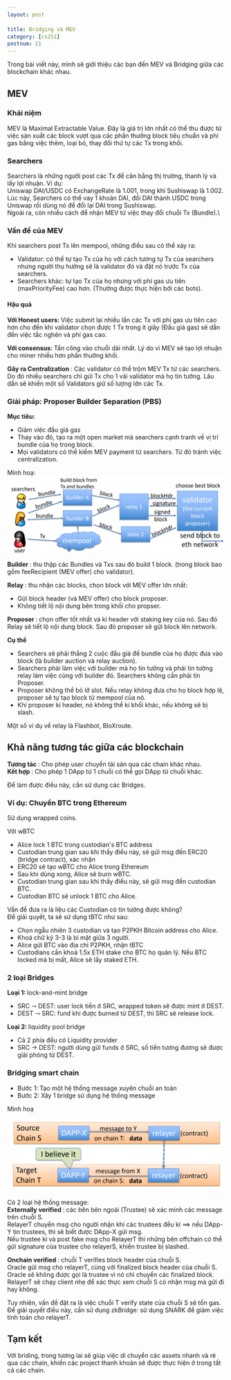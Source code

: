 ```yaml
---
layout: post

title: Bridging và MEV
category: [cs251]
postnum: 21
---
```


Trong bài viết này, mình sẽ giới thiệu các bạn đến MEV và Bridging giữa các blockchain khác nhau.

## MEV

### Khái niệm

MEV là Maximal Extractable Value. Đây là giá trị lớn nhất có thể thu được từ việc sản xuất các block vượt qua các phần thưởng block tiêu chuẩn và phí gas bằng việc thêm, loại bỏ, thay đổi thứ tự các Tx trong khối.

### Searchers

Searchers là những người post các Tx để cân bằng thị trường, thanh lý và lấy lợi nhuận. Ví dụ: <br>
Uniswap DAI/USDC có ExchangeRate là 1.001, trong khi Sushiswap là 1.002.  Lúc này, Searchers có thể vay 1 khoản DAI, đổi DAI thành USDC trong Uniswap rồi dùng nó để đổi lại DAI trong Sushiswap.  <br>
Ngoài ra, còn nhiều cách để nhận MEV từ việc thay đổi chuỗi Tx (Bundle).\

### Vấn đề của MEV

Khi searchers post Tx lên mempool, những điều sau có thể xảy ra:

- Validator: có thể tự tạo Tx của họ với cách tương tự Tx của searchers nhưng người thụ hưởng sẽ là validator đó và đặt nó trước Tx của searchers.
- Searchers khác: tự tạo Tx của họ nhưng với phí gas ưu tiên (maxPriorityFee) cao hơn. (Thường được thực hiện bởi các bots).

#### Hậu quả

<Strong> Với Honest users: </strong> Việc submit lại nhiều lần các Tx với phí gas ưu tiên cao hơn cho đến khi validator chọn được 1 Tx trong ít giây (Đấu giá gas) sẽ dẫn đến việc tắc nghẽn và phí gas cao.  

<Strong> Với consensus: </strong> Tấn công vào chuỗi dài nhất. Lý do vì MEV sẽ tạo lợi nhuận cho miner nhiều hơn phần thưởng khối.

<Strong> Gây ra Centralization </strong>: Các validator có thể trộm MEV Tx từ các searchers. Do đó nhiều searchers chỉ gửi Tx cho 1 vài validator mà họ tin tưởng. Lâu dần sẽ khiến một số Validators giữ số lượng lớn các Tx.

### Giải pháp: Proposer Builder Separation (PBS)

<strong> Mục tiêu: </strong>

- Giảm việc đấu giá gas
- Thay vào đó, tạo ra một open market mà searchers cạnh tranh về vị trí bundle của họ trong block.
- Mọi validators có thể kiếm MEV payment từ searchers. Từ đó tránh việc centralization.

Minh hoạ:
<a class="post-image" >
	<img itemprop="image"  src="/public/images/post_img/post21_1.PNG"/>
	</a>

<strong> Builder </strong>: thu thập các Bundles và Txs sau đó build 1 block. (trong block bao gồm feeRecipient (MEV offer) cho validator).

<strong> Relay </strong>: thu nhận các blocks, chọn block với MEV offer lớn nhất:

- Gửi block header (và MEV offer) cho block proposer.
- Không tiết lộ nội dung bên trong khối cho propser.

<strong> Proposer </strong>: chọn offer tốt nhất và kí header với staking key của nó. Sau đó Relay sẽ tiết lộ nội dung block. Sau đó proposer sẽ gửi block lên network.

<strong> Cụ thể </strong>

- Searchers sẽ phải thắng 2 cuộc đấu giá để bundle của họ được đưa vào block (là builder auction và relay auction).
- Searchers phải làm việc với builder mà họ tin tưởng và phải tin tưởng relay làm việc cùng với builder đó. Searchers không cần phải tin Proposer.
- Proposer không thể bỏ lỡ slot. Nếu relay không đưa cho họ block hợp lệ, proposer sẽ tự tạo block từ mempool của nó.
- Khi proposer kí header, nó không thể kí khối khác, nếu không sẽ bị slash.

Một số ví dụ về relay là Flashbot, BloXroute.

## Khả năng tương tác giữa các blockchain

<strong> Tương tác </strong>: Cho phép user chuyển tài sản qua các chain khác nhau. <br>
<strong> Kết hợp </strong>: Cho phép 1 DApp từ 1 chuỗi có thể  gọi DApp từ chuỗi khác.

Để làm được điều này, cần sử dụng các Bridges.

### Ví dụ: Chuyển BTC trong Ethereum

Sử dụng wrapped coins.

Với wBTC

- Alice lock 1 BTC trong custodian's BTC address
- Custodian trung gian sau khi thấy điều này, sẽ gửi msg đến ERC20 (bridge contract), xác nhận
- ERC20 sẽ tạo wBTC cho Alice trong Ethereum
- Sau khi dùng xong, Alice sẽ burn wBTC.
- Custodian trung gian sau khi thấy điều này, sẽ gửi msg đến custodian BTC.
- Custodian BTC sẽ unlock 1 BTC cho Alice.

Vấn đề đưa ra là liệu các Custodian có tin tưởng được không? <br>
Để giải quyết, ta sẽ sử dụng tBTC như sau:

- Chọn ngẫu nhiên 3 custodian và tạo P2PKH Bitcoin address cho Alice.
- Khoá chữ ký 3-3 là bí mật giữa 3 người.
- Alice gửi BTC vào địa chỉ P2PKH, nhận tBTC
- Custodians cần khoá 1.5x ETH stake cho BTC họ quản lý. Nếu BTC locked mà bị mất, Alice sẽ lấy staked ETH.

### 2 loại Bridges

<strong> Loại 1: </strong> lock-and-mint bridge

- SRC ⇾ DEST: user lock tiền ở SRC, wrapped token sẽ được mint ở DEST.
- DEST ⇾ SRC: fund khi được burned từ DEST, thì SRC sẽ release lock.

<strong> Loại 2: </strong> liquidity pool bridge

- Cả 2 phía đều có Liquidity provider
- SRC -> DEST: người dùng gửi funds ở SRC, số tiền tương đương sẽ được giải phóng từ DEST.

### Bridging smart chain

- Bước 1: Tạo một hệ thống message xuyên chuỗi an toàn
- Bước 2: Xây 1 bridge sử dụng hệ thống message

Minh hoạ

<a class="post-image" >
	<img itemprop="image"  src="/public/images/post_img/post21_2.PNG"/>
	</a>

Có 2 loại hệ thống message: <br>
<strong> Externally verified </strong>: các bên bên ngoài (Trustee) sẽ xác minh các message trên chuỗi S. <br>
RelayerT chuyển msg cho người nhận khi các trustees đều kí ⟹ nếu DApp-Y tin trustees, thì sẽ biết được DApp-X gửi msg. <br>
Nếu trustee kí và post fake msg cho RelayerT thì những bên offchain có thể gửi signature của trustee cho relayerS, khiến trustee bị slashed.

<strong> Onchain verified </strong>: chuỗi T verifies block header của chuỗi S. <br>
Oracle gửi msg cho relayerT, cùng với finalized block header của chuỗi S. Oracle sẽ không được gọi là trustee vì nó chỉ chuyển các finalized block.<br>
RelayerT sẽ chạy client nhẹ để xác thực xem chuỗi S có nhận msg mà gửi đi hay không.

Tuy nhiên, vấn đề đặt ra là việc chuỗi T verify state của chuỗi S sẽ tốn gas. Để giải quyết điều này, cần sử dụng zkBridge: sử dụng SNARK để giảm việc tính toán cho relayerT.

## Tạm kết

Với briding, trong tương lai sẽ giúp việc di chuyển các assets nhanh và rẻ qua các chain, khiến các project thanh khoản sẽ được thực hiện ở trong tất cả các chain.
